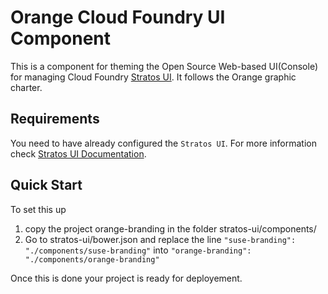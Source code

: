 # Orange Cloud Foundry UI Component

This is a component for theming the Open Source Web-based UI(Console) for managing Cloud Foundry [Stratos UI](https://github.com/SUSE/stratos-ui). It follows the Orange graphic charter.

## Requirements 

You need to have already configured the `Stratos UI`. For more information check [Stratos UI Documentation](https://github.com/SUSE/stratos-ui).

## Quick Start

To set this up
1. copy the project orange-branding in the folder stratos-ui/components/
2. Go to stratos-ui/bower.json and replace the line `"suse-branding": "./components/suse-branding"` into `"orange-branding": "./components/orange-branding"`

Once this is done your project is ready for deployement.

